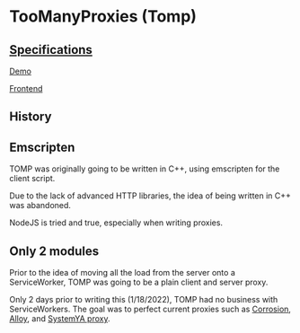 # TooManyProxies (Tomp)

## [Specifications](https://github.com/tomphttp/specifications)

[Demo](https://tomp.sys32.dev/)

[Frontend](https://github.com/waterswat/toomanyproxies-frontend)

## History

## Emscripten

TOMP was originally going to be written in C++, using emscripten for the client script.

Due to the lack of advanced HTTP libraries, the idea of being written in C++ was abandoned.

NodeJS is tried and true, especially when writing proxies.

## Only 2 modules

Prior to the idea of moving all the load from the server onto a ServiceWorker, TOMP was going to be a plain client and server proxy.

Only 2 days prior to writing this (1/18/2022), TOMP had no business with ServiceWorkers. The goal was to perfect current proxies such as [Corrosion](https://github.com/titaniumnetwork-dev/corrosion), [Alloy](https://github.com/titaniumnetwork-dev/alloy), and [SystemYA proxy](https://github.com/sysce/proxy).